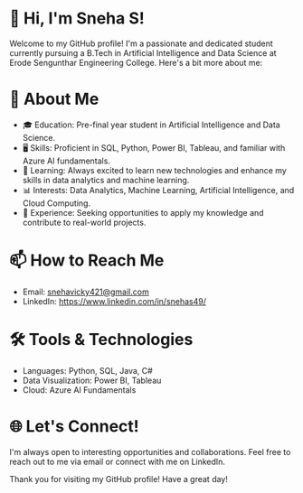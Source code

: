 # 👋 Hi, I'm Sneha S!

Welcome to my GitHub profile! I'm a passionate and dedicated student currently pursuing a B.Tech in Artificial Intelligence and Data Science at Erode Sengunthar Engineering College. Here's a bit more about me:

# 🌟 About Me

- 🎓 Education: Pre-final year student in Artificial Intelligence and Data Science.
- 🖥️ Skills: Proficient in SQL, Python, Power BI, Tableau, and familiar with Azure AI fundamentals.
- 🌱 Learning: Always excited to learn new technologies and enhance my skills in data analytics and machine learning.
- 📊 Interests: Data Analytics, Machine Learning, Artificial Intelligence, and Cloud Computing.
- 💼 Experience: Seeking opportunities to apply my knowledge and contribute to real-world projects.

# 📫 How to Reach Me

- Email: snehavicky421@gmail.com
- LinkedIn: https://www.linkedin.com/in/snehas49/

# 🛠️ Tools & Technologies

- Languages: Python, SQL, Java, C#
- Data Visualization: Power BI, Tableau
- Cloud: Azure AI Fundamentals

# 🌐 Let's Connect!

I'm always open to interesting opportunities and collaborations. Feel free to reach out to me via email or connect with me on LinkedIn.

Thank you for visiting my GitHub profile! Have a great day!

